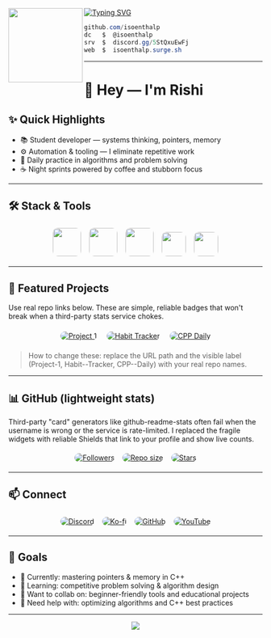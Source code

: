 [![Typing SVG](https://readme-typing-svg.herokuapp.com?font=Roboto+Mono\&lines=isoenthalp.surge.sh+%7C+Rishi)](https://git.io/typing-svg) <img align="left" src="https://upload.wikimedia.org/wikipedia/commons/thumb/3/34/Red_star.svg/220px-Red_star.svg.png" width="147"/>

```csharp
github.com/isoenthalp
dc   $  @isoenthalp
srv  $  discord.gg/5StQxuEwFj
web  $  isoenthalp.surge.sh
```

---

# 👋 Hey — I'm **Rishi**


## ✨ Quick Highlights

* 📚 Student developer — systems thinking, pointers, memory
* ⚙️ Automation & tooling — I eliminate repetitive work
* 🧩 Daily practice in algorithms and problem solving
* ☕ Night sprints powered by coffee and stubborn focus

---

## 🛠️ Stack & Tools

<div align="center">
  <img src="https://img.shields.io/badge/C%2B%2B-00599C?style=for-the-badge&logo=c%2B%2B&logoColor=white" height="56" style="margin:6px;border-radius:10px;"/>
  <img src="https://img.shields.io/badge/Python-3776AB?style=for-the-badge&logo=python&logoColor=white" height="56" style="margin:6px;border-radius:10px;"/>
  <img src="https://img.shields.io/badge/JavaScript-F7DF1E?style=for-the-badge&logo=javascript&logoColor=black" height="56" style="margin:6px;border-radius:10px;"/>
  <img src="https://img.shields.io/badge/Linux-FCC624?style=for-the-badge&logo=linux&logoColor=black" height="48" style="margin:6px;border-radius:10px;"/>
  <img src="https://img.shields.io/badge/Git-F05032?style=for-the-badge&logo=git&logoColor=white" height="48" style="margin:6px;border-radius:10px;"/>
</div>

---

## 🚀 Featured Projects

Use real repo links below. These are simple, reliable badges that won't break when a third-party stats service chokes.

<div align="center">
  <a href="https://github.com/isoenthalp/project-1"><img src="https://img.shields.io/badge/Project-1-24292e?style=for-the-badge&logo=github&logoColor=white" alt="Project 1" style="margin:8px;border-radius:10px;"/></a>
  <a href="https://github.com/isoenthalp/habit-tracker"><img src="https://img.shields.io/badge/Habit--Tracker-2b6cb0?style=for-the-badge&logo=github&logoColor=white" alt="Habit Tracker" style="margin:8px;border-radius:10px;"/></a>
  <a href="https://github.com/isoenthalp/cpp-daily"><img src="https://img.shields.io/badge/CPP--Daily-00599C?style=for-the-badge&logo=github&logoColor=white" alt="CPP Daily" style="margin:8px;border-radius:10px;"/></a>
</div>

> How to change these: replace the URL path and the visible label (Project-1, Habit--Tracker, CPP--Daily) with your real repo names.

---

## 📊 GitHub (lightweight stats)

Third-party "card" generators like github-readme-stats often fail when the username is wrong or the service is rate-limited. I replaced the fragile widgets with reliable Shields that link to your profile and show live counts.

<div align="center">
  <a href="https://github.com/isoenthalp"><img src="https://img.shields.io/github/followers/isoenthalp?label=Followers&style=for-the-badge" alt="Followers" style="margin:6px;border-radius:10px;"/></a>
  <a href="https://github.com/isoenthalp?tab=repositories"><img src="https://img.shields.io/github/repo-size/isoenthalp/project-1?label=Repo+size&style=for-the-badge" alt="Repo size" style="margin:6px;border-radius:10px;"/></a>
  <a href="https://github.com/isoenthalp/stargazers"><img src="https://img.shields.io/github/stars/isoenthalp/project-1?label=Stars&style=for-the-badge" alt="Stars" style="margin:6px;border-radius:10px;"/></a>
</div>

---

## 📫 Connect

<div align="center">
  <a href="https://discord.com/invite/your-invite"><img src="https://img.shields.io/badge/Discord-5865F2?style=for-the-badge&logo=discord&logoColor=white" alt="Discord" style="margin:6px;border-radius:10px;"/></a>
  <a href="https://ko-fi.com/isoenthalp"><img src="https://img.shields.io/badge/Ko--fi-F16061?style=for-the-badge&logo=ko-fi&logoColor=white" alt="Ko-fi" style="margin:6px;border-radius:10px;"/></a>
  <a href="https://github.com/isoenthalp"><img src="https://img.shields.io/badge/GitHub-181717?style=for-the-badge&logo=github&logoColor=white" alt="GitHub" style="margin:6px;border-radius:10px;"/></a>
  <a href="https://www.youtube.com/@Isoenthalp"><img src="https://img.shields.io/badge/YouTube-FF0000?style=for-the-badge&logo=youtube&logoColor=white" alt="YouTube" style="margin:6px;border-radius:10px;"/></a>
</div>

---

## 🎯 Goals

* 🔭 Currently: mastering pointers & memory in C++
* 🌱 Learning: competitive problem solving & algorithm design
* 👯 Want to collab on: beginner-friendly tools and educational projects
* 🤔 Need help with: optimizing algorithms and C++ best practices

---

<div align="center">
  <img src="https://capsule-render.vercel.app/api?type=waving&color=gradient&height=140&section=footer"/>
</div>
